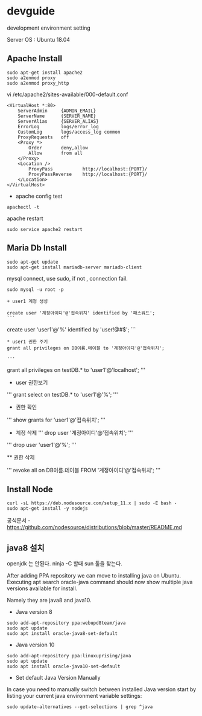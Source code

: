 # devguide
development environment setting

Server OS : Ubuntu 18.04
## Apache Install 

```
sudo apt-get install apache2
sudo a2enmod proxy
sudo a2enmod proxy_http
```

vi /etc/apache2/sites-available/000-default.conf
```
<VirtualHost *:80>
    ServerAdmin     {ADMIN_EMAIL}
    ServerName      {SERVER_NAME}
    ServerAlias     {SERVER_ALIAS}
    ErrorLog        logs/error_log
    CustomLog       logs/access_log common
    ProxyRequests   off
    <Proxy *>
        Order       deny,allow
        Allow       from all
    </Proxy>
    <Location />
        ProxyPass           http://localhost:{PORT}/
        ProxyPassReverse    http://localhost:{PORT}/
    </Location>
</VirtualHost>
```
* apache config test
```
apachectl -t
```

apache restart
```
sudo service apache2 restart
```
## Maria Db Install

```
sudo apt-get update
sudo apt-get install mariadb-server mariadb-client
```

mysql connect, use sudo, if not , connection fail.

```
sudo mysql -u root -p
```

    + user1 계정 생성

    create user '계정아이디'@'접속위치' identified by '패스워드';
    ```
create user 'user1'@'%' identified by 'user!@#$';
    ```

    * user1 권한 주기
    grant all privileges on DB이름.테이블 to '계정아이디'@'접속위치';

    '''
grant all privileges on testDB.* to 'user1'@'localhost';
'''

* user 권한보기

'''
grant select on testDB.* to 'user1'@'%';
'''

* 권한 확인

'''
show grants for 'user1'@'접속위치';
'''

* 계정 삭제
'''
drop user '계정아이디'@'접속위치';
'''

'''
drop user 'user1'@'%';
'''

** 권한 삭제

'''
revoke all on DB이름.테이블 FROM '계정아이디'@'접속위치';
'''

## Install Node

```
curl -sL https://deb.nodesource.com/setup_11.x | sudo -E bash -
sudo apt-get install -y nodejs
```



공식문서 - https://github.com/nodesource/distributions/blob/master/README.md

## java8 설치

openjdk 는 안된다. ninja -C 할때 sun 툴을 찾는다. 

After adding PPA repository we can move to installing java on Ubuntu. Executing apt search oracle-java command should now show multiple java versions available for install. 

Namely they are java8 and java10.


* Java version 8
```
sudo add-apt-repository ppa:webupd8team/java
sudo apt update
sudo apt install oracle-java8-set-default
```

* Java version 10
```
sudo add-apt-repository ppa:linuxuprising/java
sudo apt update
sudo apt install oracle-java10-set-default
```


* Set default Java Version Manually

In case you need to manually switch between installed Java version start by listing your current java environment variable settings:

```
sudo update-alternatives --get-selections | grep ^java
```




